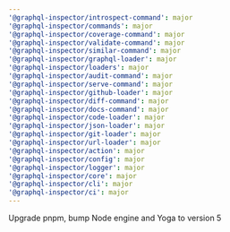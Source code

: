 ```yaml
---
'@graphql-inspector/introspect-command': major
'@graphql-inspector/commands': major
'@graphql-inspector/coverage-command': major
'@graphql-inspector/validate-command': major
'@graphql-inspector/similar-command': major
'@graphql-inspector/graphql-loader': major
'@graphql-inspector/loaders': major
'@graphql-inspector/audit-command': major
'@graphql-inspector/serve-command': major
'@graphql-inspector/github-loader': major
'@graphql-inspector/diff-command': major
'@graphql-inspector/docs-command': major
'@graphql-inspector/code-loader': major
'@graphql-inspector/json-loader': major
'@graphql-inspector/git-loader': major
'@graphql-inspector/url-loader': major
'@graphql-inspector/action': major
'@graphql-inspector/config': major
'@graphql-inspector/logger': major
'@graphql-inspector/core': major
'@graphql-inspector/cli': major
'@graphql-inspector/ci': major
---
```


Upgrade pnpm, bump Node engine and Yoga to version 5
